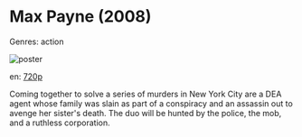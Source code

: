 # Max Payne (2008)

Genres: action

![poster](http://image.tmdb.org/t/p/w500/7zb2UsXRhcJn0NVk0wGBD2F7ML6.jpg)

en:
  [720p](magnet:?xt=urn:btih:CD25976D8ACD80F78F365C09B6DB26C9018F300F&tr=udp://glotorrents.pw:6969/announce&tr=udp://tracker.opentrackr.org:1337/announce&tr=udp://torrent.gresille.org:80/announce&tr=udp://tracker.openbittorrent.com:80&tr=udp://tracker.coppersurfer.tk:6969&tr=udp://tracker.leechers-paradise.org:6969&tr=udp://p4p.arenabg.ch:1337&tr=udp://tracker.internetwarriors.net:1337)
  


Coming together to solve a series of murders in New York City are a DEA agent whose family was slain as part of a conspiracy and an assassin out to avenge her sister's death. The duo will be hunted by the police, the mob, and a ruthless corporation.
